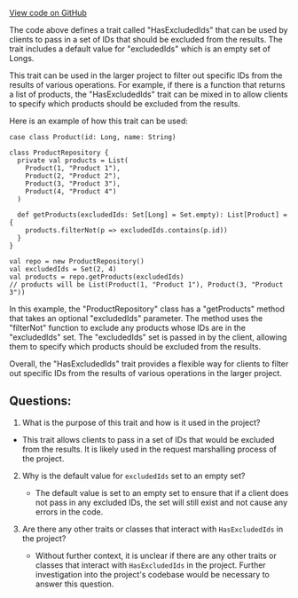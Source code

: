 [View code on GitHub](https://github.com/misbahsy/the-algorithm/product-mixer/core/src/main/scala/com/twitter/product_mixer/core/model/marshalling/request/HasExcludedIds.scala)

The code above defines a trait called "HasExcludedIds" that can be used by clients to pass in a set of IDs that should be excluded from the results. The trait includes a default value for "excludedIds" which is an empty set of Longs.

This trait can be used in the larger project to filter out specific IDs from the results of various operations. For example, if there is a function that returns a list of products, the "HasExcludedIds" trait can be mixed in to allow clients to specify which products should be excluded from the results.

Here is an example of how this trait can be used:

```
case class Product(id: Long, name: String)

class ProductRepository {
  private val products = List(
    Product(1, "Product 1"),
    Product(2, "Product 2"),
    Product(3, "Product 3"),
    Product(4, "Product 4")
  )

  def getProducts(excludedIds: Set[Long] = Set.empty): List[Product] = {
    products.filterNot(p => excludedIds.contains(p.id))
  }
}

val repo = new ProductRepository()
val excludedIds = Set(2, 4)
val products = repo.getProducts(excludedIds)
// products will be List(Product(1, "Product 1"), Product(3, "Product 3"))
```

In this example, the "ProductRepository" class has a "getProducts" method that takes an optional "excludedIds" parameter. The method uses the "filterNot" function to exclude any products whose IDs are in the "excludedIds" set. The "excludedIds" set is passed in by the client, allowing them to specify which products should be excluded from the results.

Overall, the "HasExcludedIds" trait provides a flexible way for clients to filter out specific IDs from the results of various operations in the larger project.
## Questions: 
 1. What is the purpose of this trait and how is it used in the project?
   - This trait allows clients to pass in a set of IDs that would be excluded from the results. It is likely used in the request marshalling process of the project.

2. Why is the default value for `excludedIds` set to an empty set?
   - The default value is set to an empty set to ensure that if a client does not pass in any excluded IDs, the set will still exist and not cause any errors in the code.

3. Are there any other traits or classes that interact with `HasExcludedIds` in the project?
   - Without further context, it is unclear if there are any other traits or classes that interact with `HasExcludedIds` in the project. Further investigation into the project's codebase would be necessary to answer this question.